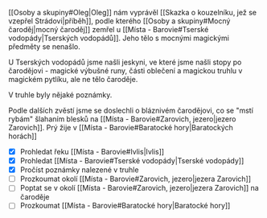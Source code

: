 [[Osoby a skupiny#Oleg|Oleg]] nám vyprávěl [[Skazka o kouzelníku, jež se vzepřel Strádovi|příběh]], podle kterého [[Osoby a skupiny#Mocný čaroděj|mocný čaroděj]] zemřel u [[Místa - Barovie#Tserské vodopády|Tserských vodopádů]]. Jeho tělo s mocnými magickými předměty se nenašlo.

U Tserských vodopádů jsme našli jeskyni, ve které jsme našli stopy po čarodějovi - magické výbušné runy, části oblečení a magickou truhlu v magickém pytlíku, ale ne tělo čaroděje.

V truhle byly nějaké poznámky.

Podle dalších zvěstí jsme se doslechli o bláznivém čarodějovi, co se "mstí rybám" šlahaním blesků na [[Místa - Barovie#Zarovich, jezero|jezero Zarovich]]. Prý žije v [[Místa - Barovie#Baratocké hory|Baratockých horách]]

- [x] Prohledat řeku [[Místa - Barovie#Ivlis|Ivlis]]
- [x] Prohledat [[Místa - Barovie#Tserské vodopády|Tserské vodopády]]
- [x] Pročíst poznámky nalezené v truhle
- [ ] Prozkoumat okolí [[Místa - Barovie#Zarovich, jezero|jezera Zarovich]]
- [ ] Poptat se v okolí [[Místa - Barovie#Zarovich, jezero|jezera Zarovich]] na čaroděje
- [ ] Prozkoumat [[Místa - Barovie#Baratocké hory|Baratocké hory]]